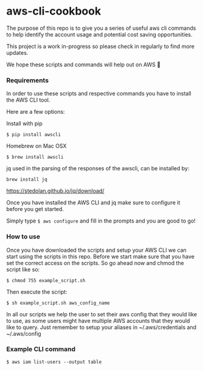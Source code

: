 # aws-cli-cookbook

The purpose of this repo is to give you a series of useful aws cli commands to help identify the account usage and potential cost saving opportunities.

This project is a work in-progress so please check in regularly to find more updates. 

We hope these scripts and commands will help out on AWS :rocket:

### Requirements

In order to use these scripts and respective commands you have to install the AWS CLI tool. 

Here are a few options:

Install with pip

`$ pip install awscli`

Homebrew on Mac OSX

`$ brew install awscli`

jq used in the parsing of the responses of the awscli, can be installed by:

`brew install jq`

https://stedolan.github.io/jq/download/

Once you have installed the AWS CLI and jq make sure to configure it before you get started.

Simply type `$ aws configure` and fill in the prompts and you are good to go! 

### How to use

Once you have downloaded the scripts and setup your AWS CLI we can start using the scripts in this repo.
Before we start make sure that you have set the correct access on the scripts.
So go ahead now and chmod the script like so:

`$ chmod 755 example_script.sh `

Then execute the script:

`$ sh example_script.sh aws_config_name`

In all our scripts we help the user to set their aws config that they would like to use, as some users might have multiple AWS accounts that they would like to query. Just remember to setup your aliases in ~/.aws/credentials and ~/.aws/config

### Example CLI command

`$ aws iam list-users --output table`

